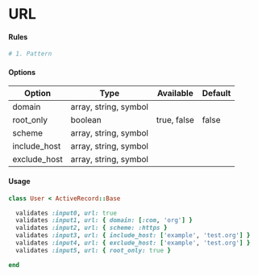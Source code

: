 # URL

#### Rules

```ruby
# 1. Pattern
```

#### Options

Option | Type | Available | Default
--- | --- | --- | ---
domain | array, string, symbol | |
root_only | boolean | true, false | false
scheme | array, string, symbol | |
include_host | array, string, symbol | |
exclude_host | array, string, symbol | |

#### Usage

```ruby
class User < ActiveRecord::Base

  validates :input0, url: true
  validates :input1, url: { domain: [:com, 'org'] }
  validates :input2, url: { scheme: :https }
  validates :input3, url: { include_host: ['example', 'test.org'] }
  validates :input4, url: { exclude_host: ['example', 'test.org'] }
  validates :input5, url: { root_only: true }

end
```
